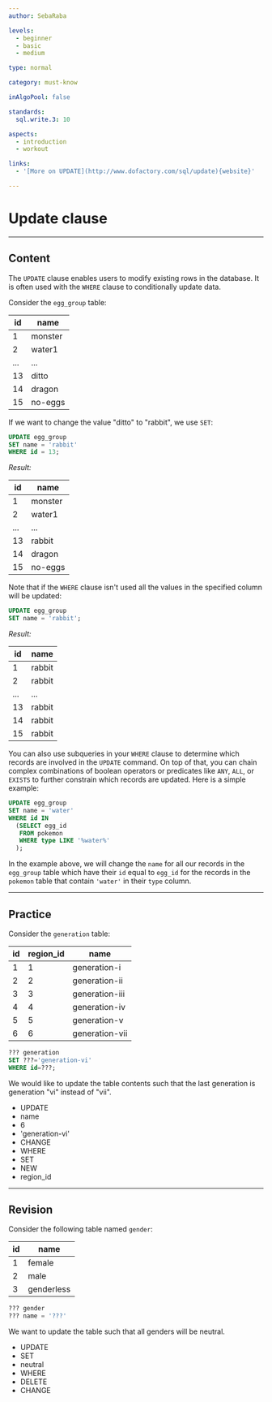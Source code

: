 ```yaml
---
author: SebaRaba

levels:
  - beginner
  - basic
  - medium

type: normal

category: must-know

inAlgoPool: false

standards:
  sql.write.3: 10

aspects:
  - introduction
  - workout

links:
  - '[More on UPDATE](http://www.dofactory.com/sql/update){website}'

---
```


# Update clause

---
## Content

The `UPDATE` clause enables users to modify existing rows in the database. It is often used with the `WHERE` clause to conditionally update data.

Consider the `egg_group` table:

| id  | name    |
|-----|---------|
| 1   | monster |
| 2   | water1  |
| ... | ...     |
| 13  | ditto   |
| 14  | dragon  |
| 15  | no-eggs |

If we want to change the value "ditto" to "rabbit", we use `SET`:

```sql
UPDATE egg_group
SET name = 'rabbit'
WHERE id = 13;
```

*Result:*

| id  | name    |
|-----|---------|
| 1   | monster |
| 2   | water1  |
| ... | ...     |
| 13  | rabbit  |
| 14  | dragon  |
| 15  | no-eggs |

Note that if the `WHERE` clause isn't used all the values in the specified column will be updated:

```sql
UPDATE egg_group
SET name = 'rabbit';
```

*Result:*

| id  | name   |
|-----|--------|
| 1   | rabbit |
| 2   | rabbit |
| ... | ...    |
| 13  | rabbit |
| 14  | rabbit |
| 15  | rabbit |

You can also use subqueries in your `WHERE` clause to determine which records are involved in the `UPDATE` command. On top of that, you can chain complex combinations of boolean operators or predicates like `ANY`, `ALL`, or `EXISTS` to further constrain which records are updated. Here is a simple example:

```sql
UPDATE egg_group
SET name = 'water'
WHERE id IN
  (SELECT egg_id
   FROM pokemon
   WHERE type LIKE '%water%'
  );
```

In the example above, we will change the `name` for all our records in the `egg_group` table which have their `id` equal to `egg_id` for the records in the `pokemon` table that contain `'water'` in their `type` column.

---
## Practice

Consider the `generation` table:

| id | region_id | name           |
|----|-----------|----------------|
| 1  | 1         | generation-i   |
| 2  | 2         | generation-ii  |
| 3  | 3         | generation-iii |
| 4  | 4         | generation-iv  |
| 5  | 5         | generation-v   |
| 6  | 6         | generation-vii |

```sql
??? generation
SET ???='generation-vi'
WHERE id=???;
```

We would like to update the table contents such that the last generation is generation "vi" instead of "vii".

* UPDATE
* name
* 6
* 'generation-vi'
* CHANGE
* WHERE
* SET
* NEW
* region_id

---
## Revision

Consider the following table named `gender`:

| id | name       |
|----|------------|
| 1  | female     |
| 2  | male       |
| 3  | genderless |

```sql
??? gender
??? name = '???'
```
We want to update the table such that all genders will be neutral.

* UPDATE
* SET
* neutral
* WHERE
* DELETE
* CHANGE
 
 
